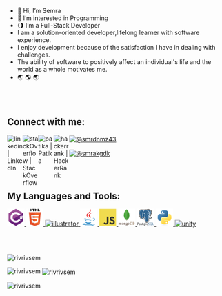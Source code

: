- 👋 Hi, I’m Semra
- :cactus: I’m interested in Programming
- 🌖 I’m a Full-Stack Developer
-    I am a solution-oriented developer,lifelong learner with software experience.
-    I enjoy development because of the satisfaction I have in dealing with challenges. 
-    The ability of software to positively affect an individual's life and the world as a whole motivates me.
-    🌏 🌎 🌏

<!---
rivrivsem/rivrivsem is a ✨ special ✨ repository because its `README.md` (this file) appears on your GitHub profile.
You can click the Preview link to take a look at your changes.
--->

<br/>
<br/> 

## Connect with me:
[<img align="left" alt="linkedin | LinkedIn" width="36px" src="https://raw.githubusercontent.com/peterthehan/peterthehan/master/assets/linkedin.svg" />][linkedin]
[<img align="left" alt="stackOverflow | StackOverflow" width="36px" src="https://upload.wikimedia.org/wikipedia/commons/thumb/e/ef/Stack_Overflow_icon.svg/512px-Stack_Overflow_icon.svg.png?20190716190036" />][stackOverlow]
[<img align="left" alt="patika | Patika" width="36px" src="https://global-uploads.webflow.com/6097e0eca1e87557da031fef/609859a191abe5d64b17fed3_Patika%20logo.png" />][patika]
[<img align="left" alt="hackerrank | HackerRank" width="36px" src="https://1.bp.blogspot.com/-ULT9oDhqr24/XJYCrttOEpI/AAAAAAAAJYE/inXHXlzblBI3SbcGpiUj4TMNj-E8uPlaQCK4BGAYYCw/s1600/logo%2Bhackerrank%2Bicon.png" />][hackerRank]
<p align="left">
<a href="https://medium.com/@smrdnmz43" target="blank"><img align="center" src="https://raw.githubusercontent.com/rahuldkjain/github-profile-readme-generator/master/src/images/icons/Social/medium.svg" alt="@smrdnmz43" height="30" width="40" /></a>
</p>
<p align="left">
<a href="https://twitter.com/@smrakgdk" target="blank"><img align="center" src="https://raw.githubusercontent.com/rahuldkjain/github-profile-readme-generator/master/src/images/icons/Social/twitter.svg" alt="@smrakgdk" height="30" width="40" /></a>
</p>


<br/>
<br/>

## My Languages and Tools:
<p align="left"> <a href="https://www.w3schools.com/cs/" target="_blank" rel="noreferrer"> <img src="https://raw.githubusercontent.com/devicons/devicon/master/icons/csharp/csharp-original.svg" alt="csharp" width="40" height="40"/>  </a>  <a href="https://www.w3.org/html/" target="_blank" rel="noreferrer"> <img src="https://raw.githubusercontent.com/devicons/devicon/master/icons/html5/html5-original-wordmark.svg" alt="html5" width="40" height="40"/>  </a>  <a href="https://www.adobe.com/in/products/illustrator.html" target="_blank" rel="noreferrer"> <img src="https://www.vectorlogo.zone/logos/adobe_illustrator/adobe_illustrator-icon.svg" alt="illustrator" width="40" height="40"/>  </a>  <a href="https://www.java.com" target="_blank" rel="noreferrer"> <img src="https://raw.githubusercontent.com/devicons/devicon/master/icons/java/java-original.svg" alt="java" width="40" height="40"/>  </a>  <a href="https://developer.mozilla.org/en-US/docs/Web/JavaScript" target="_blank" rel="noreferrer"> <img src="https://raw.githubusercontent.com/devicons/devicon/master/icons/javascript/javascript-original.svg" alt="javascript" width="40" height="40"/>  </a>  <a href="https://www.mongodb.com/" target="_blank" rel="noreferrer"> <img src="https://raw.githubusercontent.com/devicons/devicon/master/icons/mongodb/mongodb-original-wordmark.svg" alt="mongodb" width="40" height="40"/>  </a>  <a href="https://www.postgresql.org" target="_blank" rel="noreferrer"> <img src="https://raw.githubusercontent.com/devicons/devicon/master/icons/postgresql/postgresql-original-wordmark.svg" alt="postgresql" width="40" height="40"/>  </a>  <a href="https://www.python.org" target="_blank" rel="noreferrer"> <img src="https://raw.githubusercontent.com/devicons/devicon/master/icons/python/python-original.svg" alt="python" width="40" height="40"/>  </a>  <a href="https://unity.com/" target="_blank" rel="noreferrer"> <img src="https://www.vectorlogo.zone/logos/unity3d/unity3d-icon.svg" alt="unity" width="40" height="40"/> </a> </p>


<br/>
<br/>

[linkedin]: https://www.linkedin.com/in/semra-a-1903bjk/
[hackerRank]: https://www.hackerrank.com/smrdnmz43
[stackOverlow]: https://stackoverflow.com/users/20488807/semra-akgedik
[patika]: https://app.patika.dev/rivriv





<p align="left"> <img src="https://komarev.com/ghpvc/?username=rivrivsem&label=Profile%20views&color=0e75b6&style=flat" alt="rivrivsem" /> </p>

<p><img align="left" src="https://github-readme-stats.vercel.app/api/top-langs?username=rivrivsem&show_icons=true&locale=en&layout=compact" alt="rivrivsem" /></p>

<p>&nbsp;<img align="center" src="https://github-readme-stats.vercel.app/api?username=rivrivsem&show_icons=true&locale=en" alt="rivrivsem" /></p>

<p><img align="center" src="https://github-readme-streak-stats.herokuapp.com/?user=rivrivsem&" alt="rivrivsem" /></p>

